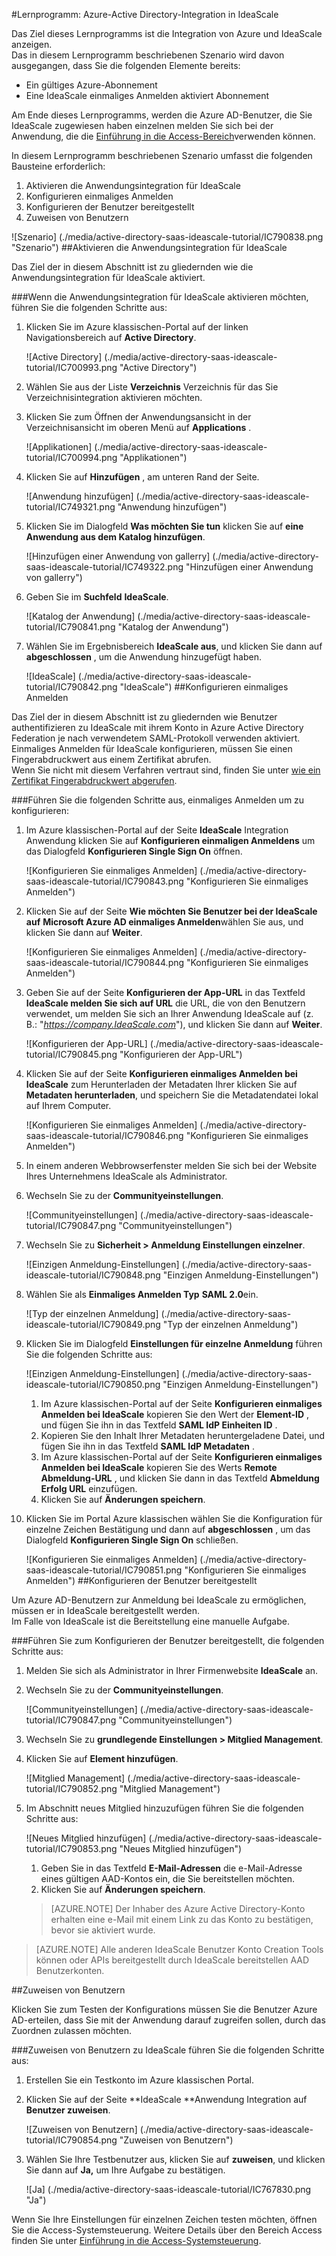 <properties 
    pageTitle="Lernprogramm: Azure-Active Directory-Integration in IdeaScale | Microsoft Azure" 
    description="Informationen Sie zur Verwendung von IdeaScale mit Azure Active Directory einmaliges Anmelden, automatisierte Bereitstellung und mehr aktivieren!" 
    services="active-directory" 
    authors="jeevansd"  
    documentationCenter="na" 
    manager="femila"/>
<tags 
    ms.service="active-directory" 
    ms.devlang="na" 
    ms.topic="article" 
    ms.tgt_pltfrm="na" 
    ms.workload="identity" 
    ms.date="09/29/2016" 
    ms.author="jeedes" />

#<a name="tutorial-azure-active-directory-integration-with-ideascale"></a>Lernprogramm: Azure-Active Directory-Integration in IdeaScale
  
Das Ziel dieses Lernprogramms ist die Integration von Azure und IdeaScale anzeigen.  
Das in diesem Lernprogramm beschriebenen Szenario wird davon ausgegangen, dass Sie die folgenden Elemente bereits:

-   Ein gültiges Azure-Abonnement
-   Eine IdeaScale einmaliges Anmelden aktiviert Abonnement
  
Am Ende dieses Lernprogramms, werden die Azure AD-Benutzer, die Sie IdeaScale zugewiesen haben einzelnen melden Sie sich bei der Anwendung, die die [Einführung in die Access-Bereich](active-directory-saas-access-panel-introduction.md)verwenden können.
  
In diesem Lernprogramm beschriebenen Szenario umfasst die folgenden Bausteine erforderlich:

1.  Aktivieren die Anwendungsintegration für IdeaScale
2.  Konfigurieren einmaliges Anmelden
3.  Konfigurieren der Benutzer bereitgestellt
4.  Zuweisen von Benutzern

![Szenario] (./media/active-directory-saas-ideascale-tutorial/IC790838.png "Szenario")
##<a name="enabling-the-application-integration-for-ideascale"></a>Aktivieren die Anwendungsintegration für IdeaScale
  
Das Ziel der in diesem Abschnitt ist zu gliedernden wie die Anwendungsintegration für IdeaScale aktiviert.

###<a name="to-enable-the-application-integration-for-ideascale-perform-the-following-steps"></a>Wenn die Anwendungsintegration für IdeaScale aktivieren möchten, führen Sie die folgenden Schritte aus:

1.  Klicken Sie im Azure klassischen-Portal auf der linken Navigationsbereich auf **Active Directory**.

    ![Active Directory] (./media/active-directory-saas-ideascale-tutorial/IC700993.png "Active Directory")

2.  Wählen Sie aus der Liste **Verzeichnis** Verzeichnis für das Sie Verzeichnisintegration aktivieren möchten.

3.  Klicken Sie zum Öffnen der Anwendungsansicht in der Verzeichnisansicht im oberen Menü auf **Applications** .

    ![Applikationen] (./media/active-directory-saas-ideascale-tutorial/IC700994.png "Applikationen")

4.  Klicken Sie auf **Hinzufügen** , am unteren Rand der Seite.

    ![Anwendung hinzufügen] (./media/active-directory-saas-ideascale-tutorial/IC749321.png "Anwendung hinzufügen")

5.  Klicken Sie im Dialogfeld **Was möchten Sie tun** klicken Sie auf **eine Anwendung aus dem Katalog hinzufügen**.

    ![Hinzufügen einer Anwendung von gallerry] (./media/active-directory-saas-ideascale-tutorial/IC749322.png "Hinzufügen einer Anwendung von gallerry")

6.  Geben Sie im **Suchfeld** **IdeaScale**.

    ![Katalog der Anwendung] (./media/active-directory-saas-ideascale-tutorial/IC790841.png "Katalog der Anwendung")

7.  Wählen Sie im Ergebnisbereich **IdeaScale aus**, und klicken Sie dann auf **abgeschlossen** , um die Anwendung hinzugefügt haben.

    ![IdeaScale] (./media/active-directory-saas-ideascale-tutorial/IC790842.png "IdeaScale")
##<a name="configuring-single-sign-on"></a>Konfigurieren einmaliges Anmelden
  
Das Ziel der in diesem Abschnitt ist zu gliedernden wie Benutzer authentifizieren zu IdeaScale mit ihrem Konto in Azure Active Directory Federation je nach verwendetem SAML-Protokoll verwenden aktiviert.  
Einmaliges Anmelden für IdeaScale konfigurieren, müssen Sie einen Fingerabdruckwert aus einem Zertifikat abrufen.  
Wenn Sie nicht mit diesem Verfahren vertraut sind, finden Sie unter [wie ein Zertifikat Fingerabdruckwert abgerufen](http://youtu.be/YKQF266SAxI).

###<a name="to-configure-single-sign-on-perform-the-following-steps"></a>Führen Sie die folgenden Schritte aus, einmaliges Anmelden um zu konfigurieren:

1.  Im Azure klassischen-Portal auf der Seite **IdeaScale** Integration Anwendung klicken Sie auf **Konfigurieren einmaligen Anmeldens** um das Dialogfeld **Konfigurieren Single Sign On** öffnen.

    ![Konfigurieren Sie einmaliges Anmelden] (./media/active-directory-saas-ideascale-tutorial/IC790843.png "Konfigurieren Sie einmaliges Anmelden")

2.  Klicken Sie auf der Seite **Wie möchten Sie Benutzer bei der IdeaScale auf** **Microsoft Azure AD einmaliges Anmelden**wählen Sie aus, und klicken Sie dann auf **Weiter**.

    ![Konfigurieren Sie einmaliges Anmelden] (./media/active-directory-saas-ideascale-tutorial/IC790844.png "Konfigurieren Sie einmaliges Anmelden")

3.  Geben Sie auf der Seite **Konfigurieren der App-URL** in das Textfeld **IdeaScale melden Sie sich auf URL** die URL, die von den Benutzern verwendet, um melden Sie sich an Ihrer Anwendung IdeaScale auf (z. B.: "*https://company.IdeaScale.com*"), und klicken Sie dann auf **Weiter**.

    ![Konfigurieren der App-URL] (./media/active-directory-saas-ideascale-tutorial/IC790845.png "Konfigurieren der App-URL")

4.  Klicken Sie auf der Seite **Konfigurieren einmaliges Anmelden bei IdeaScale** zum Herunterladen der Metadaten Ihrer klicken Sie auf **Metadaten herunterladen**, und speichern Sie die Metadatendatei lokal auf Ihrem Computer.

    ![Konfigurieren Sie einmaliges Anmelden] (./media/active-directory-saas-ideascale-tutorial/IC790846.png "Konfigurieren Sie einmaliges Anmelden")

5.  In einem anderen Webbrowserfenster melden Sie sich bei der Website Ihres Unternehmens IdeaScale als Administrator.

6.  Wechseln Sie zu der **Communityeinstellungen**.

    ![Communityeinstellungen] (./media/active-directory-saas-ideascale-tutorial/IC790847.png "Communityeinstellungen")

7.  Wechseln Sie zu **Sicherheit \> Anmeldung Einstellungen einzelner**.

    ![Einzigen Anmeldung-Einstellungen] (./media/active-directory-saas-ideascale-tutorial/IC790848.png "Einzigen Anmeldung-Einstellungen")

8.  Wählen Sie als **Einmaliges Anmelden Typ** **SAML 2.0**ein.

    ![Typ der einzelnen Anmeldung] (./media/active-directory-saas-ideascale-tutorial/IC790849.png "Typ der einzelnen Anmeldung")

9.  Klicken Sie im Dialogfeld **Einstellungen für einzelne Anmeldung** führen Sie die folgenden Schritte aus:

    ![Einzigen Anmeldung-Einstellungen] (./media/active-directory-saas-ideascale-tutorial/IC790850.png "Einzigen Anmeldung-Einstellungen")

    1.  Im Azure klassischen-Portal auf der Seite **Konfigurieren einmaliges Anmelden bei IdeaScale** kopieren Sie den Wert der **Element-ID** , und fügen Sie ihn in das Textfeld **SAML IdP Einheiten ID** .
    2.  Kopieren Sie den Inhalt Ihrer Metadaten heruntergeladene Datei, und fügen Sie ihn in das Textfeld **SAML IdP Metadaten** .
    3.  Im Azure klassischen-Portal auf der Seite **Konfigurieren einmaliges Anmelden bei IdeaScale** kopieren Sie des Werts **Remote Abmeldung-URL** , und klicken Sie dann in das Textfeld **Abmeldung Erfolg URL** einzufügen.
    4.  Klicken Sie auf **Änderungen speichern**.

10. Klicken Sie im Portal Azure klassischen wählen Sie die Konfiguration für einzelne Zeichen Bestätigung und dann auf **abgeschlossen** , um das Dialogfeld **Konfigurieren Single Sign On** schließen.

    ![Konfigurieren Sie einmaliges Anmelden] (./media/active-directory-saas-ideascale-tutorial/IC790851.png "Konfigurieren Sie einmaliges Anmelden")
##<a name="configuring-user-provisioning"></a>Konfigurieren der Benutzer bereitgestellt
  
Um Azure AD-Benutzern zur Anmeldung bei IdeaScale zu ermöglichen, müssen er in IdeaScale bereitgestellt werden.  
Im Falle von IdeaScale ist die Bereitstellung eine manuelle Aufgabe.

###<a name="to-configure-user-provisioning-perform-the-following-steps"></a>Führen Sie zum Konfigurieren der Benutzer bereitgestellt, die folgenden Schritte aus:

1.  Melden Sie sich als Administrator in Ihrer Firmenwebsite **IdeaScale** an.

2.  Wechseln Sie zu der **Communityeinstellungen**.

    ![Communityeinstellungen] (./media/active-directory-saas-ideascale-tutorial/IC790847.png "Communityeinstellungen")

3.  Wechseln Sie zu **grundlegende Einstellungen \> Mitglied Management**.

4.  Klicken Sie auf **Element hinzufügen**.

    ![Mitglied Management] (./media/active-directory-saas-ideascale-tutorial/IC790852.png "Mitglied Management")

5.  Im Abschnitt neues Mitglied hinzuzufügen führen Sie die folgenden Schritte aus:

    ![Neues Mitglied hinzufügen] (./media/active-directory-saas-ideascale-tutorial/IC790853.png "Neues Mitglied hinzufügen")

    1.  Geben Sie in das Textfeld **E-Mail-Adressen** die e-Mail-Adresse eines gültigen AAD-Kontos ein, die Sie bereitstellen möchten.
    2.  Klicken Sie auf **Änderungen speichern**.

    >[AZURE.NOTE] Der Inhaber des Azure Active Directory-Konto erhalten eine e-Mail mit einem Link zu das Konto zu bestätigen, bevor sie aktiviert wurde.

>[AZURE.NOTE] Alle anderen IdeaScale Benutzer Konto Creation Tools können oder APIs bereitgestellt durch IdeaScale bereitstellen AAD Benutzerkonten.

##<a name="assigning-users"></a>Zuweisen von Benutzern
  
Klicken Sie zum Testen der Konfigurations müssen Sie die Benutzer Azure AD-erteilen, dass Sie mit der Anwendung darauf zugreifen sollen, durch das Zuordnen zulassen möchten.

###<a name="to-assign-users-to-ideascale-perform-the-following-steps"></a>Zuweisen von Benutzern zu IdeaScale führen Sie die folgenden Schritte aus:

1.  Erstellen Sie ein Testkonto im Azure klassischen Portal.

2.  Klicken Sie auf der Seite **IdeaScale **Anwendung Integration auf **Benutzer zuweisen**.

    ![Zuweisen von Benutzern] (./media/active-directory-saas-ideascale-tutorial/IC790854.png "Zuweisen von Benutzern")

3.  Wählen Sie Ihre Testbenutzer aus, klicken Sie auf **zuweisen**, und klicken Sie dann auf **Ja,** um Ihre Aufgabe zu bestätigen.

    ![Ja] (./media/active-directory-saas-ideascale-tutorial/IC767830.png "Ja")
  
Wenn Sie Ihre Einstellungen für einzelnen Zeichen testen möchten, öffnen Sie die Access-Systemsteuerung. Weitere Details über den Bereich Access finden Sie unter [Einführung in die Access-Systemsteuerung](active-directory-saas-access-panel-introduction.md).